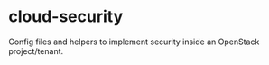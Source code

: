 # cloud-security
Config files and helpers to implement security inside an OpenStack project/tenant.
